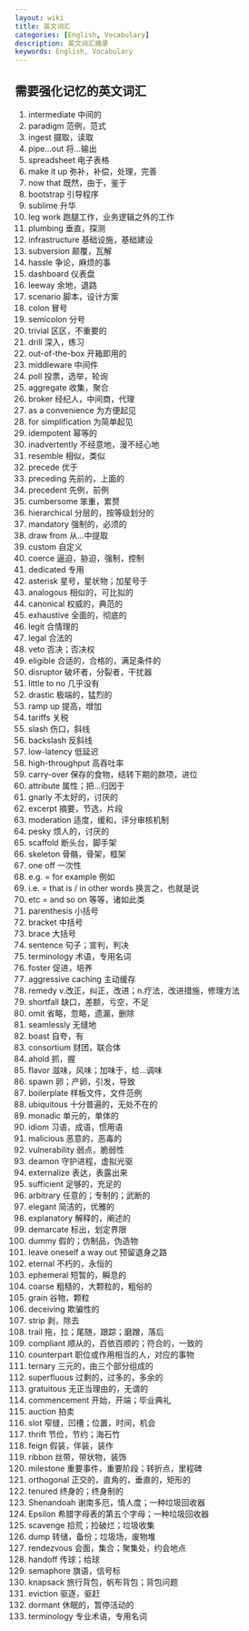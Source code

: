 ```yaml
---
layout: wiki
title: 英文词汇
categories: [English, Vocabulary]
description: 英文词汇摘录
keywords: English, Vocabulary
---
```


## 需要强化记忆的英文词汇

1. intermediate 中间的
1. paradigm 范例，范式
1. ingest 摄取，读取
1. pipe...out 将...输出
1. spreadsheet 电子表格
1. make it up 弥补，补偿，处理，完善
1. now that 既然，由于，鉴于
1. bootstrap 引导程序
1. sublime 升华
1. leg work 跑腿工作，业务逻辑之外的工作
1. plumbing 垂直，探测
1. infrastructure 基础设施，基础建设
1. subversion 颠覆，瓦解
1. hassle 争论，麻烦的事
1. dashboard 仪表盘
1. leeway 余地，退路
1. scenario 脚本，设计方案
1. colon 冒号
1. semicolon 分号
1. trivial 区区，不重要的
1. drill 深入，练习
1. out-of-the-box 开箱即用的
1. middleware 中间件
1. poll 投票，选举，轮询
1. aggregate 收集，聚合
1. broker 经纪人，中间商，代理
1. as a convenience 为方便起见
1. for simplification 为简单起见
1. idempotent 幂等的
1. inadvertently 不经意地，漫不经心地
1. resemble 相似，类似
1. precede 优于
1. preceding 先前的，上面的
1. precedent 先例，前例
1. cumbersome 笨重，累赘
1. hierarchical 分层的，按等级划分的
1. mandatory 强制的，必须的
1. draw from 从...中提取
1. custom 自定义
1. coerce 逼迫，胁迫，强制，控制
1. dedicated 专用
1. asterisk 星号，星状物；加星号于
1. analogous 相似的，可比拟的
1. canonical 权威的，典范的
1. exhaustive 全面的，彻底的
1. legit 合情理的
1. legal 合法的
1. veto 否决；否决权
1. eligible 合适的，合格的，满足条件的
1. disruptor 破坏者，分裂者，干扰器
1. little to no 几乎没有
1. drastic 极端的，猛烈的
1. ramp up 提高，增加
1. tariffs 关税
1. slash 伤口，斜线
1. backslash 反斜线
1. low-latency 低延迟
1. high-throughput 高吞吐率
1. carry-over 保存的食物，结转下期的款项，进位
1. attribute 属性；把...归因于
1. gnarly 不太好的，讨厌的
1. excerpt 摘要，节选，片段
1. moderation 适度，缓和，评分审核机制
1. pesky 烦人的，讨厌的
1. scaffold 断头台，脚手架
1. skeleton 骨骼，骨架，框架
1. one off 一次性
1. e.g. = for example 例如
1. i.e. = that is / in other words 换言之，也就是说
1. etc = and so on 等等，诸如此类
1. parenthesis 小括号
1. bracket 中括号
1. brace 大括号
1. sentence 句子；宣判，判决
1. terminology 术语，专用名词
1. foster 促进，培养
1. aggressive caching 主动缓存
1. remedy v.改正，纠正，改进；n.疗法，改进措施，修理方法
1. shortfall 缺口，差额，亏空，不足
1. omit 省略，忽略，遗漏，删除
1. seamlessly 无缝地
1. boast 自夸，有
1. consortium 财团，联合体
1. ahold 抓，握
1. flavor 滋味，风味；加味于，给...调味
1. spawn 卵；产卵，引发，导致
1. boilerplate 样板文件，文件范例
1. ubiquitous 十分普遍的，无处不在的
1. monadic 单元的，单体的
1. idiom 习语，成语，惯用语
1. malicious 恶意的，恶毒的
1. vulnerability 弱点，脆弱性
1. deamon 守护进程，虚拟光驱
1. externalize 表达，表露出来
1. sufficient 足够的，充足的
1. arbitrary 任意的；专制的；武断的
1. elegant 简洁的，优雅的
1. explanatory 解释的，阐述的
1. demarcate 标出，划定界限
1. dummy 假的；仿制品，伪造物
1. leave oneself a way out 预留退身之路
1. eternal 不朽的，永恒的
1. ephemeral 短暂的，瞬息的
1. coarse 粗糙的，大颗粒的，粗俗的
1. grain 谷物，颗粒
1. deceiving 欺骗性的
1. strip 剥，除去
1. trail 拖，拉；尾随，跟踪；磨蹭，落后
1. compliant 顺从的，百依百顺的；符合的，一致的
1. counterpart 职位或作用相当的人，对应的事物
1. ternary 三元的，由三个部分组成的
1. superfluous 过剩的，过多的，多余的
1. gratuitous 无正当理由的，无谓的
1. commencement 开始，开端；毕业典礼
1. auction 拍卖
1. slot 窄缝，凹槽；位置，时间，机会
1. thrift 节俭，节约；海石竹
1. feign 假装，佯装，装作
1. ribbon 丝带，带状物，装饰
1. milestone 重要事件，重要阶段；转折点，里程碑
1. orthogonal 正交的，直角的，垂直的，矩形的
1. tenured 终身的；终身制的
1. Shenandoah 谢南多厄，情人度；一种垃圾回收器
1. Epsilon 希腊字母表的第五个字母；一种垃圾回收器
1. scavenge 拾荒；捡破烂；垃圾收集
1. dump 转储，备份；垃圾场，废物堆
1. rendezvous 会面，集合；聚集处，约会地点
1. handoff 传球；给球
1. semaphore 旗语，信号标
1. knapsack 旅行背包，帆布背包；背包问题
1. eviction 驱逐，驱赶
1. dormant 休眠的，暂停活动的
1. terminology 专业术语，专用名词
























































